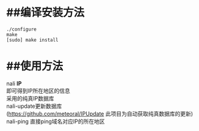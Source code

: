 ##编译安装方法
=========
	./configure  
	make  
	[sudo] make install  


##使用方法
=========
nali **IP**  
即可得到IP所在地区的信息  
采用的纯真IP数据库  
nali-update更新数据库  
(<https://github.com/meteoral/IPUpdate> 此项目为自动获取纯真数据库的更新)  
nali-ping 直接ping域名对应IP的所在地区

